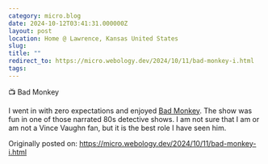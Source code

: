 ```yaml
---
category: micro.blog
date: 2024-10-12T03:41:31.000000Z
layout: post
location: Home @ Lawrence, Kansas United States
slug: 
title: ""
redirect_to: https://micro.webology.dev/2024/10/11/bad-monkey-i.html
tags: 
---
```


📺 Bad Monkey

I went in with zero expectations and enjoyed [Bad Monkey](https://trakt.tv/shows/bad-monkey). The show was fun in one of those narrated 80s detective shows. I am not sure that I am or am not a Vince Vaughn fan, but it is the best role I have seen him.

Originally posted on: https://micro.webology.dev/2024/10/11/bad-monkey-i.html